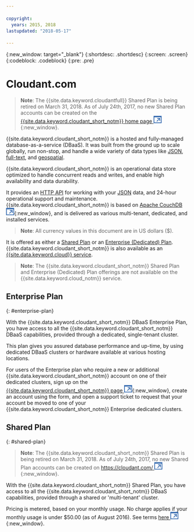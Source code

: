 ```yaml
---

copyright:
  years: 2015, 2018
lastupdated: "2018-05-17"

---
```


{:new_window: target="_blank"}
{:shortdesc: .shortdesc}
{:screen: .screen}
{:codeblock: .codeblock}
{:pre: .pre}

<!-- Acrolinx: 2017-03-16 -->

# Cloudant.com

> **Note**: The {{site.data.keyword.cloudantfull}} Shared Plan is being retired on March 31, 2018. 
As of July 24th, 2017, no new Shared Plan accounts can be created on the [{{site.data.keyword.cloudant_short_notm}} home page ![External link icon](../images/launch-glyph.svg "External link icon")](https://cloudant.com/){:new_window}. 

{{site.data.keyword.cloudant_short_notm}} is a hosted and fully-managed database-as-a-service (DBaaS). 
It was built from the ground up to scale globally, run non-stop, and handle a wide variety of data types 
like [JSON](../basics/index.html#json),
[full-text](../api/cloudant_query.html#creating-an-index),
and [geospatial](../api/cloudant-geo.html).

{{site.data.keyword.cloudant_short_notm}} is an operational data store optimized to handle concurrent 
reads and writes, and enable high availability and data durability.

It provides an [HTTP API](../basics/index.html#http-api) for working with your 
[JSON](../basics/index.html#json) data, and 24-hour operational support and maintenance. 
{{site.data.keyword.cloudant_short_notm}} is based on 
[Apache CouchDB ![External link icon](../images/launch-glyph.svg "External link icon")](http://couchdb.apache.org/){:new_window}, 
and is delivered as various multi-tenant, dedicated, and installed services.

> **Note**: All currency values in this document are in US dollars ($).

It is offered as either a [Shared Plan](#shared-plan) or an 
[Enterprise (Dedicated) Plan](#enterprise-plan). {{site.data.keyword.cloudant_short_notm}} 
is also available as an [{{site.data.keyword.cloud}} service](https://www.ibm.com/cloud/).

> **Note**: The {{site.data.keyword.cloudant_short_notm}} Shared Plan and Enterprise (Dedicated) Plan 
offerings are not available on the {{site.data.keyword.cloud_notm}} service.

## Enterprise Plan
{: #enterprise-plan}

With the {{site.data.keyword.cloudant_short_notm}} DBaaS Enterprise Plan, you have access to all the 
{{site.data.keyword.cloudant_short_notm}} DBaaS capabilities, provided through a dedicated, 
single-tenant cluster.

This plan gives you assured database performance and up-time, by using dedicated DBaaS clusters or 
hardware available at various hosting locations.

For users of the Enterprise plan who require a new or additional {{site.data.keyword.cloudant_short_notm}} 
account on one of their dedicated clusters, sign up on the [{{site.data.keyword.cloudant_short_notm}} page ![External link icon](../images/launch-glyph.svg "External link icon")](https://console.bluemix.net/catalog/services/cloudant-nosql-db/){:new_window}, 
create an account using the form, and open a support ticket to request that your account be moved to one of your 
{{site.data.keyword.cloudant_short_notm}} Enterprise dedicated clusters. 

## Shared Plan
{: #shared-plan}

> **Note**: The {{site.data.keyword.cloudant_short_notm}} Shared Plan is being retired on March 31, 2018. 
As of July 24th, 2017, no new Shared Plan accounts can be created on 
[https://cloudant.com/ ![External link icon](../images/launch-glyph.svg "External link icon")](https://cloudant.com/){:new_window}. 

With the {{site.data.keyword.cloudant_short_notm}} Shared Plan, you have access to all the 
{{site.data.keyword.cloudant_short_notm}} DBaaS capabilities, provided through a shared or 'multi-tenant' cluster.

Pricing is metered, based on your monthly usage. No charge applies if your monthly usage is 
under $50.00 (as of August 2016). See terms [here ![External link icon](../images/launch-glyph.svg "External link icon")](https://cloudant.com/assets/terms.pdf){:new_window}. 
   
      
         